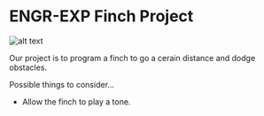 ENGR-EXP Finch Project
========
![alt text](http://i.imgur.com/0EOD8XK.jpg "The Best Finch Project Yet!")

Our project is to program a finch to go a cerain distance and dodge obstacles. 

Possible things to consider...
* Allow the finch to play a tone.
